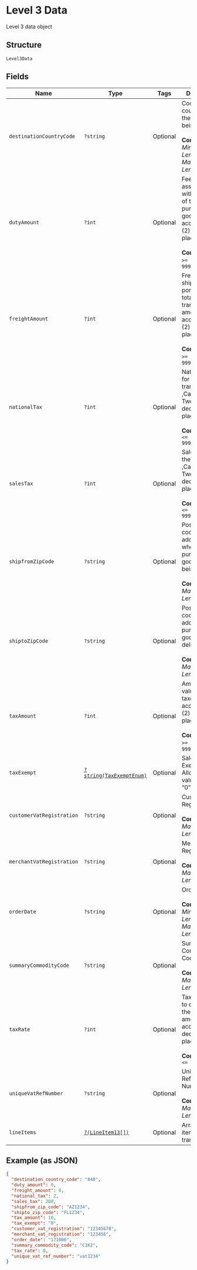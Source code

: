
# Level 3 Data

Level 3 data object

## Structure

`Level3Data`

## Fields

| Name | Type | Tags | Description | Getter | Setter |
|  --- | --- | --- | --- | --- | --- |
| `destinationCountryCode` | `?string` | Optional | Code of the country where the goods are being shipped.<br><br>**Constraints**: *Minimum Length*: `3`, *Maximum Length*: `3` | getDestinationCountryCode(): ?string | setDestinationCountryCode(?string destinationCountryCode): void |
| `dutyAmount` | `?int` | Optional | Fee amount associated with the import of the purchased goods ,Can accept Two (2) decimal places<br><br>**Constraints**: `>= 0`, `<= 99999999999900` | getDutyAmount(): ?int | setDutyAmount(?int dutyAmount): void |
| `freightAmount` | `?int` | Optional | Freight or shipping portion of the total transaction amount ,Can accept Two (2) decimal places.<br><br>**Constraints**: `>= 0`, `<= 99999999999900` | getFreightAmount(): ?int | setFreightAmount(?int freightAmount): void |
| `nationalTax` | `?int` | Optional | National tax for the transaction ,Can accept Two (2) decimal places.<br><br>**Constraints**: `<= 999999999900` | getNationalTax(): ?int | setNationalTax(?int nationalTax): void |
| `salesTax` | `?int` | Optional | Sales tax for the transaction ,Can accept Two (2) decimal places.<br><br>**Constraints**: `<= 999999999900` | getSalesTax(): ?int | setSalesTax(?int salesTax): void |
| `shipfromZipCode` | `?string` | Optional | Postal/ZIP code of the address from where the purchased goods are being shipped.<br><br>**Constraints**: *Maximum Length*: `10` | getShipfromZipCode(): ?string | setShipfromZipCode(?string shipfromZipCode): void |
| `shiptoZipCode` | `?string` | Optional | Postal/ZIP code of the address where purchased goods will be delivered.<br><br>**Constraints**: *Maximum Length*: `10` | getShiptoZipCode(): ?string | setShiptoZipCode(?string shiptoZipCode): void |
| `taxAmount` | `?int` | Optional | Amount of any value added taxes ,Can accept Two (2) decimal places.<br><br>**Constraints**: `>= 0`, `<= 99999999999` | getTaxAmount(): ?int | setTaxAmount(?int taxAmount): void |
| `taxExempt` | [`?string(TaxExemptEnum)`](../../doc/models/tax-exempt-enum.md) | Optional | Sales Tax Exempt. Allowed values: “1”, “0”. | getTaxExempt(): ?string | setTaxExempt(?string taxExempt): void |
| `customerVatRegistration` | `?string` | Optional | Customer VAT Registration<br><br>**Constraints**: *Maximum Length*: `13` | getCustomerVatRegistration(): ?string | setCustomerVatRegistration(?string customerVatRegistration): void |
| `merchantVatRegistration` | `?string` | Optional | Merchant VAT Registration<br><br>**Constraints**: *Maximum Length*: `20` | getMerchantVatRegistration(): ?string | setMerchantVatRegistration(?string merchantVatRegistration): void |
| `orderDate` | `?string` | Optional | Order Date<br><br>**Constraints**: *Minimum Length*: `6`, *Maximum Length*: `6` | getOrderDate(): ?string | setOrderDate(?string orderDate): void |
| `summaryCommodityCode` | `?string` | Optional | Summary Commodity Code<br><br>**Constraints**: *Maximum Length*: `4` | getSummaryCommodityCode(): ?string | setSummaryCommodityCode(?string summaryCommodityCode): void |
| `taxRate` | `?int` | Optional | Tax rate used to calculate the sales tax amount, can accept 2 decimal places.<br><br>**Constraints**: `<= 999900` | getTaxRate(): ?int | setTaxRate(?int taxRate): void |
| `uniqueVatRefNumber` | `?string` | Optional | Unique VAT Reference Number<br><br>**Constraints**: *Maximum Length*: `15` | getUniqueVatRefNumber(): ?string | setUniqueVatRefNumber(?string uniqueVatRefNumber): void |
| `lineItems` | [`?(LineItem13[])`](../../doc/models/line-item-13.md) | Optional | Array of line items in transaction | getLineItems(): ?array | setLineItems(?array lineItems): void |

## Example (as JSON)

```json
{
  "destination_country_code": "840",
  "duty_amount": 0,
  "freight_amount": 0,
  "national_tax": 2,
  "sales_tax": 200,
  "shipfrom_zip_code": "AZ1234",
  "shipto_zip_code": "FL1234",
  "tax_amount": 10,
  "tax_exempt": "0",
  "customer_vat_registration": "12345678",
  "merchant_vat_registration": "123456",
  "order_date": "171006",
  "summary_commodity_code": "C1K2",
  "tax_rate": 0,
  "unique_vat_ref_number": "vat1234"
}
```

